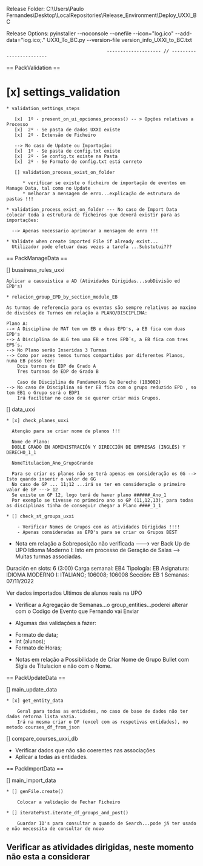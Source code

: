 Release Folder:
C:\Users\Paulo Fernandes\Desktop\LocalRepositories\Release_Environment\Deploy_UXXI_BC

Release Options:
pyinstaller --noconsole --onefile --icon="log.ico" --add-data="log.ico;." UXXI_To_BC.py --version-file version_info_UXXI_to_BC.txt


                                         -------------------- // ------------------------ 


== PackValidation ==

# [x] settings_validation

    * validation_settings_steps

       [x]  1º - present_on_ui_opciones_process() -- > Opções relativas a Processo
       [x]  2º - Se pasta de dados UXXI existe
       [x]  2º - Extensão de Ficheiro

       --> No caso de Update ou Importação:
       [x]  1º - Se pasta de config.txt existe
       [x]  2º - Se config.tx existe na Pasta
       [x]  2º - Se Formato de config.txt está correto

       [] validation_process_exist_on_folder
          
          * verificar se existe o ficheiro de importação de eventos em Manage Data, tal como no Update
          * melhorar a mensagem de erro...explicação de estrutura de pastas !!!

    * validation_process_exist_on_folder --- No caso de Import Data colocar toda a estrutura de ficheiros que deverá existir para as importações:

      --> Apenas necessario aprimorar a mensagem de erro !!!

    * Validate when create imported File if already exist...
      Utilizador pode efetuar duas vezes a tarefa ...Substutui???

== PackManageData ==  

[] bussiness_rules_uxxi

    Aplicar a causuistica a AD (Atividades Dirigidas...subDivisão ed EPD's)

    * relacion_group_EPD_by_section_module_EB

    As turmas de referencia para os eventos são sempre relativos ao maximo de divisões de Turnos em relação a PLANO/DISCIPLINA:

    Plano A:
    --> A Disciplina de MAT tem um EB e duas EPD's, a EB fica com duas EPD's
    --> A Disciplina de ALG tem uma EB e tres EPD´s, a EB fica com tres EPS´s.
    --> No Plano serão Inseridas 3 Turmas 
    --> Como por vezes temos turnos compartidos por diferentes Planos, numa EB posso ter:
        Dois turnos de EDP de Grado A
        Tres tursnos de EDP de Grado B

        Caso de Disciplina de Fundamentos De Derecho (103002)
    --> No caso de Disciplina só ter EB fica com o grupo reduzido EPD , so tem EB1 o Grupo será o EDP1
        Irá facilitar no caso de se querer criar mais Grupos.
       
[] data_uxxi

    * [x] check_planes_uxxi
      
      Atenção para se criar nome de planos !!!

      Nome de Plano:
      DOBLE GRADO EN ADMINISTRACIÓN Y DIRECCIÓN DE EMPRESAS (INGLÉS) Y DERECHO_1_1

      NomeTitulacion_Ano_GrupoGrande

      Para se criar os planos não se terá apenas em consideração os GG --> Isto quando inserir o valor de GG
      No caso de GP ... 11;12 ...irá se ter em consideração o primeiro valor de GP ---> 12 
      Se existe um GP 12, logo terá de haver plano ######_Ano_1
      Por exemplo se tivesse no primeiro ano so GP (11,12,13), para todas as disciplinas tinha de conseguir chegar a Plano ####_1_1

    * [] check_st_groups_uxxi

        - Verificar Nomes de Grupos com as atividades Dirigidas !!!!
        - Apenas consideradas as EPD's para se criar os Grupos BEST

* Nota em relação a Sobreposição não verificada ---> ver Back Up de UPO Idioma Moderno I: Isto em processo de Geração de Salas --> Muitas turmas associadas.

Duración en slots: 6 (3:00)
Carga semanal: EB4
Tipología: EB
Asignatura: IDIOMA MODERNO I: ITALIANO; 106008; 106008
Sección: EB 1
Semanas: 07/11/2022

Ver dados importados Ultimos de alunos reais na UPO

* Verificar a Agregação de Semanas...o group_entities...poderei alterar com o Codigo de Evento que Fernando vai Enviar

* Algumas das validações a fazer:

- Formato de data;
- Int (alunos);
- Formato de Horas;

* Notas em relação a Possibilidade de Criar Nome de Grupo Bullet com Sigla de Titulacion e não com o Nome.
     
== PackUpdateData ==  

[] main_update_data

    * [x] get_entity_data

        Geral para todas as entidades, no caso de base de dados não ter dados retorna lista vazia.
        Irá na mesma criar o DF (excel com as respetivas entidades), no metodo courses_df_from_json



[] compare_courses_uxxi_db
   
   * Verificar dados que não são coerentes nas associações
   * Aplicar a todas as entidades.

== PackImportData ==  

[] main_import_data

    * [] genFile.create()
    
        Colocar a validação de Fechar Ficheiro

    * [] iteratePost.iterate_df_groups_and_post()
        
        Guardar ID's para consultar a quando de Search...pode já ter usado e não necessita de consultar de novo
## Verificar as atividades dirigidas, neste momento não esta a considerar

